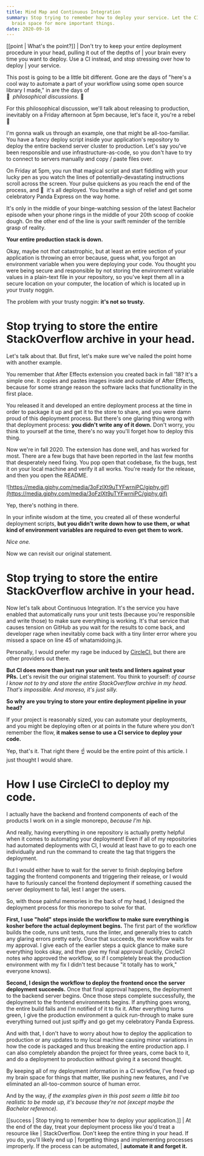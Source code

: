 ```yaml
---
title: Mind Map and Continuous Integration
summary: Stop trying to remember how to deploy your service. Let the CI do it, and free up your
  brain space for more important things.
date: 2020-09-16
---
```


[[point | What's the point?]]
| Don't try to keep your entire deployment procedure in your head, pulling it out of the depths of
| your brain every time you want to deploy. Use a CI instead, and stop stressing over how to deploy
| your service.

This post is going to be a little bit different. Gone are the days of "here's a cool way to automate
a part of your workflow using some open source library I made," in are the days of<br />
🌈&nbsp; *philosophical discussions.* 🌈

For this philosophical discussion, we'll talk about releasing to production, inevitably on a Friday
afternoon at 5pm because, let's face it, you're a rebel 🤘

I'm gonna walk us through an example, one that might be all-too-familiar. You have a fancy deploy
script inside your application's repository to deploy the entire backend server cluster to
production. Let's say you've been responsible and use infrastructure-as-code, so you don't have to
try to connect to servers manually and copy / paste files over.

On Friday at 5pm, you run that magical script and start fiddling with your lucky pen as you watch
the lines of potentially-devastating instructions scroll across the screen. Your pulse quickens as
you reach the end of the process, and 🎉 &nbsp;it's all deployed. You breathe a sigh of relief and
get some celebratory Panda Express on the way home.

It's only in the middle of your binge-watching session of the latest Bachelor episode when your
phone rings in the middle of your 20th scoop of cookie dough. On the other end of the line is your
swift reminder of the terrible grasp of reality.

**Your entire production stack is down.**

Okay, maybe not *that* catastrophic, but at least an entire section of your application is throwing
an error because, guess what, you forgot an environment variable when you were deploying your code.
You thought you were being secure and responsible by not storing the environment variable values in
a plain-text file in your repository, so you've kept them all in a secure location on your computer,
the location of which is located up in your trusty noggin.

The problem with your trusty noggin: **it's not so trusty.**

# Stop trying to store the entire StackOverflow archive in your head.

Let's talk about that. But first, let's make sure we've nailed the point home with another example.

You remember that After Effects extension you created back in fall '18? It's a simple one. It copies
and pastes images inside and outside of After Effects, because for some strange reason the software
lacks that functionality in the first place.

You released it and developed an entire deployment process at the time in order to package it up and
get it to the store to share, and you were damn proud of this deployment process. But there's one
glaring thing wrong with that deployment process: **you didn't write any of it down.** Don't worry,
you think to yourself at the time, there's no way you'll forget how to deploy this thing.

Now we're in fall 2020. The extension has done well, and has worked for most. There are a few bugs
that have been reported in the last few months that desperately need fixing. You pop open that
codebase, fix the bugs, test it on your local machine and verify it all works. You're ready for the
release, and then you open the README.

![https://media.giphy.com/media/3oFzlXt9uTYFwrniPC/giphy.gif](https://media.giphy.com/media/3oFzlXt9uTYFwrniPC/giphy.gif)

Yep, there's nothing in there.

In your infinite wisdom at the time, you created all of these wonderful deployment scripts, **but
you didn't write down how to use them, or what kind of environment variables are required to even
get them to work.**

*Nice one.*

Now we can revisit our original statement.

# Stop trying to store the entire StackOverflow archive in your head.

Now let's talk about Continuous Integration. It's the service you have enabled that automatically
runs your unit tests (because you're responsible and write those) to make sure everything is
working. It's that service that causes tension on GitHub as you wait for the results to come back,
and developer rage when inevitably come back with a tiny linter error where you missed a space on
line 45 of whatamidoing.js.

Personally, I would prefer my rage be induced by [CircleCI,](https://circleci.com/) but there are
other providers out there.

**But CI does more than just run your unit tests and linters against your PRs.** Let's revisit the
our original statement. You think to yourself: *of course I know not to try and store the entire
StackOverflow archive in my head. That's impossible. And moreso, it's just silly.*

**So why are you trying to store your entire deployment pipeline in your head?**

If your project is reasonably sized, you can automate your deployments, and you might be deploying
often or at points in the future where you don't remember the flow, **it makes sense to use a CI
service to deploy your code.**

Yep, that's it. That right there ☝️ would be the entire point of this article. I just thought I
would share.

# How I use CircleCI to deploy my code.

I actually have the backend and frontend components of each of the products I work on in a single
monorepo, *because I'm hip.*

And really, having everything in one repository is actually pretty helpful when it comes to
automating your deployment! Even if all of my repositories had automated deployments with CI, I
would at least have to go to each one individually and run the command to create the tag that
triggers the deployment.

But I would either have to wait for the server to finish deploying before tagging the frontend
components and triggering their release, or I would have to furiously cancel the frontend deployment
if something caused the server deployment to fail, lest I anger the users.

So, with those painful memories in the back of my head, I designed the deployment process for this
monorepo to solve for that.

**First, I use "hold" steps inside the workflow to make sure everything is kosher before the actual
deployment begins.** The first part of the workflow builds the code, runs unit tests, runs the
linter, and generally tries to catch any glaring errors pretty early. Once that succeeds, the
workflow waits for my approval. I give each of the earlier steps a quick glance to make sure
everything looks okay, and then give my final approval (luckily, CircleCI notes *who* approved the
workflow, so if I completely break the production environment with my fix I didn't test because "it
totally has to work," everyone knows).

**Second, I design the workflow to deploy the frontend once the server deployment succeeds.** Once
that final approval happens, the deployment to the backend server begins. Once those steps complete
successfully, the deployment to the frontend environments begins. If anything goes wrong, the entire
build fails and I'm notified of it to fix it. After everything turns green, I give the production
environment a quick run-through to make sure everything turned out just spiffy and go get my
celebratory Panda Express.

And with that, I don't have to worry about how to deploy the application to production or any
updates to my local machine causing minor variations in how the code is packaged and thus breaking
the entire production app. I can also completely abandon the project for three years, come back to
it, and do a deployment to production without giving it a second thought.

By keeping all of my deployment information in a CI workflow, I've freed up my brain space for
things that matter, like pushing new features, and I've eliminated an all-too-common source of human
error.

And by the way, *if the examples given in this post seem a little bit too realistic to be made up,
it's because they're not (except maybe the Bachelor reference).*

[[success | <icon-success>Stop trying to remember how to deploy your application.</icon-success>]]
| At the end of the day, treat your deployment process like you'd treat a resource like
| StackOverflow. Don't keep the entire thing in your head. If you do, you'll likely end up
| forgetting things and implementing processes improperly. If the process can be automated,
| **automate it and forget it.**
